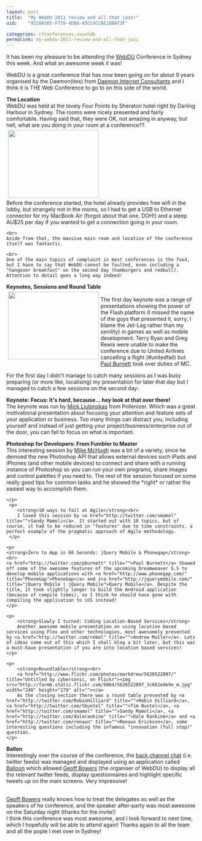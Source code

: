 ```yaml
---
layout: post
title:  "My WebDU 2011 review and all that jazz!"
uid:	"9520A385-F759-4DB8-A5CC9CCBE18BA73F"

categories: cfconferences,couchdb
permalink: my-webdu-2011-review-and-all-that-jazz
---
```

<p>
It has been my pleasure to be attending the <a href="http://www.webdu.com.au/" title="webdu: webDU the web technology conference">WebDU</a> Conference in Sydney this week. And what an awesome week it was!  
</p>

<p>
	WebDU is a great conference that has now been going on for about 9 years organised by the Daemon(ites) from <a href="http://www.daemon.com.au/" title="daemon: Serious Web Solutions">Daemon Internet Consultants</a> and I think it is THE Web Conference to go to on this side of the world.  
</p>

<div>
	<strong>The Location</strong> <br>
	WebDU was held at the lovely Four Points by Sheraton hotel right by  Darling Harbour in Sydney. The rooms were nicely presented and fairly comfortable. Having said that, they were OK, not amazing in anyway, but hell, what are you doing in your room at a conference??. 
	<div>
	<a href="http://www.flickr.com/photos/markdrew/5626522469/" title="Untitled by cybersonic, on Flickr"><img src="http://farm6.static.flickr.com/5230/5626522469_6b938e8313_m.jpg" width="240" height="179" alt="" hspace="5" vspace="5"></a>
	<br>
	Before the conference started, the hotel already provides free wifi in the lobby, but strangely not in the rooms, so I had to get a USB to Ethernet connector for my MacBook Air (forgot about that one, DOH!) and a steep AU$25 per day if you wanted to get a connection going in your room. 

	<br>
	Aside from that, the massive main room and location of the conference itself was fantastic.
	
	<br>
	One of the main topics of complaint in most conferences is the food, but I have to say that WebDU cannot be faulted, even including a "hangover breakfast" on the second day (hamburgers and redbull). Attention to detail goes a long way indeed!
</div>

<p>
	<strong>Keynotes, Sessions and Round Table</strong><br>
	<a href="http://www.flickr.com/photos/markdrew/5626521715/" title="Untitled by cybersonic, on Flickr"><img src="http://farm6.static.flickr.com/5221/5626521715_4afe56804e_m.jpg" width="240" height="179" alt="" align="left" hspace="5" vspace="5"></a>
	<br>
	The first day keynote was a range of presentations showing the power of the Flash platform (I missed the name of the guys that presented it, sorry, I blame the Jet-Lag rather than my senility) in games as well as mobile development. Terry Ryan and Greg Rewis were unable to make the conference due to United Airlines cancelling a flight (#unitedfail) but <a href="http://twitter.com/pburnett" title="">Paul Burnett</a>  took over duties of MC. 
	
<p>
	For the first day I didn't manage to catch many sessions as I was busy preparing (or more like, localising) my presentation for later that day but I managed to catch a few sessions on the second day:
	<p>
	<strong>Keynote: Focus: It's hard, because... hey look at that over there!</strong><br>
	The keynote was run by <a href="http://twitter.com/liubinskas" title="">Mick Liubinskas</a> from Pollenizer. Which was a great motivational presentation about focusing your attention and feature sets of your application or business. Too many things can distract you, including yourself and instead of just getting your project/business/enterprise out of the door, you can fail to focus on what is important.
	</p>
	<p>
		<strong>Photoshop for Developers: From Fumbler to Master</strong><br>
		This interesting session by <a href="http://twitter.com/cs_tv" title="">Mike McHugh</a> was a bit of a variety, since he demoed the new Photoshop API that allows external devices such iPads and iPhones (and other mobile devices) to connect and share with a running instance of Photoshop so you can run your own programs, share images and control palettes if you need to. The rest of the session focused on some really good tips for common tasks and he showed the *right* or rather the easiest way to accomplish them. 

	</p>
	 <p>
	 	<strong>10 ways to fail at Agile</strong><br>
		I loved this session by <a href="http://twitter.com/smamol" title="">Sandy Mamoli</a>. It started out with 10 topics, but of course, it had to be reduced in "features" due to time constraints, a perfect example of the pragmatic approach of Agile methodology. 
	 </p>
	
	<p>
	<strong>Zero to App in 60 Seconds: jQuery Mobile & Phonegap</strong><br>
	<a href="http://twitter.com/pburnett" title="">Paul Burnett</a> Showed off some of the awesome features of the upcoming Dreamweaver 5.5 to develop mobile applications with <a href="http://www.phonegap.com/" title="PhoneGap">PhoneGap</a> and J<a href="http://jquerymobile.com/" title="jQuery Mobile | jQuery Mobile">Query Mobile</a>. Despite the title, it took slightly longer to build the Android application (because of compile times), so I think he should have gone with compiling the application to iOS instead! 
	</p>
	
	<p>
		<strong>Slowly I turned: Coding Location-Based Services</strong>
		Another awesome mobile presentation on using location based services using Flex and other technologies, most awesomely presented by <a href="http://twitter.com/rebel" title="">Andrew Muller</a>. Lots of ideas come out of this which I shall blog a bit later, but this was a must-have presentation if you are into location based services!
	</p>
	
	<p>
		<strong>Roundtable</strong><br>
		<a href="http://www.flickr.com/photos/markdrew/5626522897/" title="Untitled by cybersonic, on Flickr"><img src="http://farm6.static.flickr.com/5064/5626522897_3c661ede9e_m.jpg" width="240" height="179" alt=""></a>
		As the closing section there was a round table presented by <a href="http://twitter.com/RobinHilliard" title="">Robin Hilliard</a>, <a href="http://twitter.com/tbuntel" title="">Tim Buntel</a>, <a href="http://twitter.com/smamol" title="">Sandy Mamoli</a>, <a href="http://twitter.com/dalerankine" title="">Dale Rankine</a> and <a href="http://twitter.com/renaun" title="">Renaun Erickson</a>, some interesting questions including the infamous "innovation (full stop)" question.
	</p>
	
</p>	
</p>

<p>
	<strong>Ballon</strong><br>
	Interestingly over the course of the conference, the <a href="http://interacteev.com/webdu-keynotes-top" title="WebDU 2011 - Keynotes - Keynotes">back channel chat</a> (i.e. twitter feeds) was managed and displayed using an application called <a href="http://www.balloonup.com/en/" title="Balloon - Event organizers, experience 2.0">Balloon</a> which allowed <a href="http://twitter.com/modius" title="">Geoff Bowers</a> (the organiser of WebDU) to display all the relevant twitter feeds, display questionnaires and highlight specific tweets up on the main screens. Very impressive! 
	
</p>

<p>
<br>	
<a href="http://twitter.com/modius" title="">Geoff Bowers</a> really knows how to treat the delegates as well as the speakers of he conference, and the speaker after-party was most awesome on the Saturday night (thanks for the invite!)
<br>	
I think this conference was most awesome, and I look forward to next time, which I hopefully will be able to attend again! Thanks again to all the team and all the pople I met over in Sydney!<br>
</p>